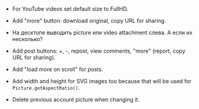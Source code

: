 <!-- * (мб) Прятать кнопки, если мышь не двигается, и нет тачей. -->

* For YouTube videos set default size to FullHD.

* Add "more" button: download original, copy URL for sharing.

* На десктопе выводить picture или video attachment слева. А если их несколько?

* Add post buttons: +, -, repost, view comments, "more" (report, copy URL for sharing).

* Add "load more on scroll" for posts.

* Add width and height for SVG images too because that will be used for `Picture.getAspectRatio()`.

* Delete previous account picture when changing it.

<!-- * Add zoom buttons section in the bottom. -->

<!--
* On next/prev show "preloading" spinner and only after the next/previous image loads do next/prev navigation. Lock while "preloading" (click, pan, keyboard).

* Add moving a picture on mouse down and mouse move (disable next/prev navigation in such case). Only allow moving if picture size exceeds screen size, and not allowing moving outside the picture bounds.

* Add "-" and "+" buttons for scaling (and the "initial scale" button between them) + mouse wheel + alt or shift.

* Sort post attachments in their order of embedding in the post, e.g. pictures. This is better for slideshow. Remove re-sorting in `Post.js` after that.
-->